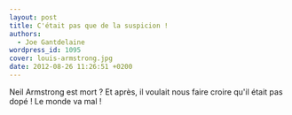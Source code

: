 ```yaml
---
layout: post
title: C'était pas que de la suspicion !
authors:
  - Joe Gantdelaine
wordpress_id: 1095
cover: louis-armstrong.jpg
date: 2012-08-26 11:26:51 +0200
---
```


Neil Armstrong est mort ? Et après, il voulait nous faire croire qu'il était pas
dopé ! Le monde va mal !

